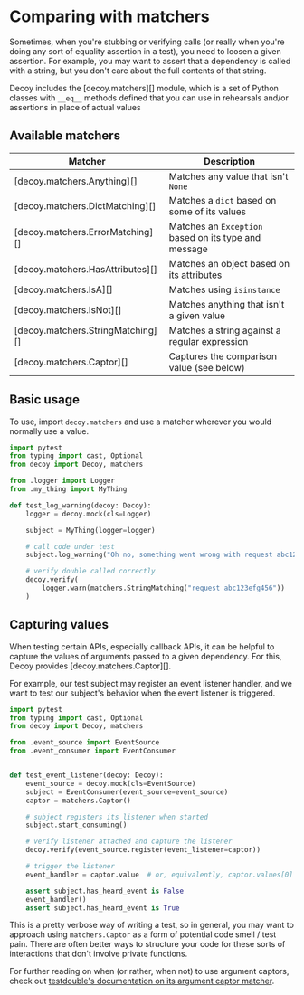 # Comparing with matchers

Sometimes, when you're stubbing or verifying calls (or really when you're doing any sort of equality assertion in a test), you need to loosen a given assertion. For example, you may want to assert that a dependency is called with a string, but you don't care about the full contents of that string.

Decoy includes the [decoy.matchers][] module, which is a set of Python classes with `__eq__` methods defined that you can use in rehearsals and/or assertions in place of actual values

## Available matchers

| Matcher                           | Description                                          |
| --------------------------------- | ---------------------------------------------------- |
| [decoy.matchers.Anything][]       | Matches any value that isn't `None`                  |
| [decoy.matchers.DictMatching][]   | Matches a `dict` based on some of its values         |
| [decoy.matchers.ErrorMatching][]  | Matches an `Exception` based on its type and message |
| [decoy.matchers.HasAttributes][]  | Matches an object based on its attributes            |
| [decoy.matchers.IsA][]            | Matches using `isinstance`                           |
| [decoy.matchers.IsNot][]          | Matches anything that isn't a given value            |
| [decoy.matchers.StringMatching][] | Matches a string against a regular expression        |
| [decoy.matchers.Captor][]         | Captures the comparison value (see below)            |

## Basic usage

To use, import `decoy.matchers` and use a matcher wherever you would normally use a value.

```python
import pytest
from typing import cast, Optional
from decoy import Decoy, matchers

from .logger import Logger
from .my_thing import MyThing

def test_log_warning(decoy: Decoy):
    logger = decoy.mock(cls=Logger)

    subject = MyThing(logger=logger)

    # call code under test
    subject.log_warning("Oh no, something went wrong with request abc123efg456")

    # verify double called correctly
    decoy.verify(
        logger.warn(matchers.StringMatching("request abc123efg456"))
    )
```

## Capturing values

When testing certain APIs, especially callback APIs, it can be helpful to capture the values of arguments passed to a given dependency. For this, Decoy provides [decoy.matchers.Captor][].

For example, our test subject may register an event listener handler, and we want to test our subject's behavior when the event listener is triggered.

```py
import pytest
from typing import cast, Optional
from decoy import Decoy, matchers

from .event_source import EventSource
from .event_consumer import EventConsumer


def test_event_listener(decoy: Decoy):
    event_source = decoy.mock(cls=EventSource)
    subject = EventConsumer(event_source=event_source)
    captor = matchers.Captor()

    # subject registers its listener when started
    subject.start_consuming()

    # verify listener attached and capture the listener
    decoy.verify(event_source.register(event_listener=captor))

    # trigger the listener
    event_handler = captor.value  # or, equivalently, captor.values[0]

    assert subject.has_heard_event is False
    event_handler()
    assert subject.has_heard_event is True
```

This is a pretty verbose way of writing a test, so in general, you may want to approach using `matchers.Captor` as a form of potential code smell / test pain. There are often better ways to structure your code for these sorts of interactions that don't involve private functions.

For further reading on when (or rather, when not) to use argument captors, check out [testdouble's documentation on its argument captor matcher](https://github.com/testdouble/testdouble.js/blob/main/docs/6-verifying-invocations.md#tdmatcherscaptor).
